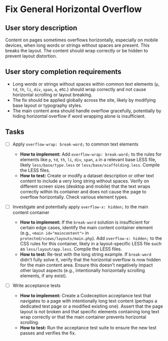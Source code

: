 # Fix General Horizontal Overflow

## User story description
Content on pages sometimes overflows horizontally, especially on mobile devices, when long words or strings without spaces are present. This breaks the layout. The content should wrap correctly or be hidden to prevent layout distortion.

## User story completion requirements
- Long words or strings without spaces within common text elements (`p`, `td`, `th`, `li`, `div`, `span`, `a`, etc.) should wrap correctly and not cause horizontal scrolling or layout breaking.
- The fix should be applied globally across the site, likely by modifying base layout or typography styles.
- The main content area should handle overflow gracefully, potentially by hiding horizontal overflow if word wrapping alone is insufficient.

## Tasks
- [ ] Apply `overflow-wrap: break-word;` to common text elements

  - **How to implement:** Add `overflow-wrap: break-word;` to the rules for elements like `p`, `td`, `th`, `li`, `div`, `span`, `a` in a relevant base LESS file, likely `less/base/type.less` or `less/base/scaffolding.less`. Compile the LESS files.
  - **How to test:** Create or modify a dataset description or other text content to include a very long string without spaces. Verify on different screen sizes (desktop and mobile) that the text wraps correctly within its container and does not cause the page to overflow horizontally. Check various element types.

- [ ] Investigate and potentially apply `overflow-x: hidden;` to the main content container

  - **How to implement:** If the `break-word` solution is insufficient for certain edge cases, identify the main content container element (e.g., `<main id="maincontent">` in `protected/views/layouts/main.php`). Add `overflow-x: hidden;` to the CSS rules for this container, likely in a layout-specific LESS file such as `less/layout/app.less`. Compile the LESS files.
  - **How to test:** Re-test with the long string example. If `break-word` didn't fully solve it, verify that the horizontal overflow is now hidden for the main content area. Ensure this doesn't negatively impact other layout aspects (e.g., intentionally horizontally scrolling elements, if any exist).

- [ ] Write acceptance tests

  - **How to implement:** Create a Codeception acceptance test that navigates to a page with intentionally long text content (perhaps a dedicated test page or a modified existing one). Assert that the page layout is not broken and that specific elements containing long text wrap correctly or that the main container prevents horizontal scrolling.
  - **How to test:** Run the acceptance test suite to ensure the new test passes and verifies the fix.